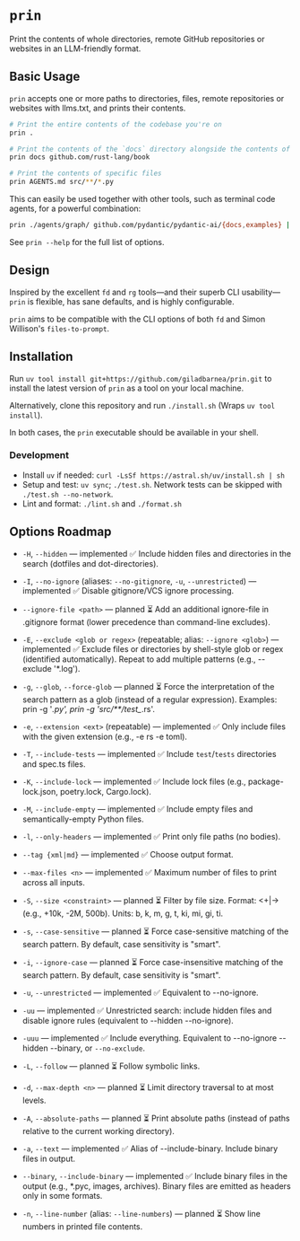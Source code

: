 # `prin`

Print the contents of whole directories, remote GitHub repositories or websites in an LLM-friendly format.

## Basic Usage

`prin` accepts one or more paths to directories, files, remote repositories or websites with llms.txt, and prints their contents.

```sh
# Print the entire contents of the codebase you're on
prin .

# Print the contents of the `docs` directory alongside the contents of the `rust-lang/book` remote repository
prin docs github.com/rust-lang/book

# Print the contents of specific files
prin AGENTS.md src/**/*.py
```

This can easily be used together with other tools, such as terminal code agents, for a powerful combination:

```sh
prin ./agents/graph/ github.com/pydantic/pydantic-ai/{docs,examples} | claude -p "The graphs are not wired right. Fix them."
```

See `prin --help` for the full list of options.

## Design

Inspired by the excellent `fd` and `rg` tools—and their superb CLI usability—`prin` is flexible, has sane defaults, and is highly configurable.

`prin` aims to be compatible with the CLI options of both `fd` and Simon Willison's `files-to-prompt`.

## Installation

Run `uv tool install git+https://github.com/giladbarnea/prin.git` to install the latest version of `prin` as a tool on your local machine.

Alternatively, clone this repository and run `./install.sh` (Wraps `uv tool install`).

In both cases, the `prin` executable should be available in your shell.


### Development
- Install `uv` if needed: `curl -LsSf https://astral.sh/uv/install.sh | sh`
- Setup and test: `uv sync`; `./test.sh`. Network tests can be skipped with `./test.sh --no-network`.
- Lint and format: `./lint.sh` and `./format.sh`

## Options Roadmap

- `-H`, `--hidden` — implemented ✅
Include hidden files and directories in the search (dotfiles and dot-directories).

- `-I`, `--no-ignore` (aliases: `--no-gitignore`, `-u`, `--unrestricted`) — implemented ✅
Disable gitignore/VCS ignore processing.

- `--ignore-file <path>` — planned ⏳
Add an additional ignore-file in .gitignore format (lower precedence than command-line excludes).

- `-E`, `--exclude <glob or regex>` (repeatable; alias: `--ignore <glob>`) — implemented ✅
Exclude files or directories by shell-style glob or regex (identified automatically). Repeat to add multiple patterns (e.g., --exclude '*.log').

- `-g`, `--glob`, `--force-glob` — planned ⏳
Force the interpretation of the search pattern as a glob (instead of a regular expression).
Examples: prin -g '*.py', prin -g 'src/**/test_*.rs'.

- `-e`, `--extension <ext>` (repeatable) — implemented ✅
Only include files with the given extension (e.g., -e rs -e toml).

- `-T`, `--include-tests` — implemented ✅
Include `test`/`tests` directories and spec.ts files.

- `-K`, `--include-lock` — implemented ✅
Include lock files (e.g., package-lock.json, poetry.lock, Cargo.lock).

- `-M`, `--include-empty` — implemented ✅
Include empty files and semantically-empty Python files.

- `-l`, `--only-headers` — implemented ✅
Print only file paths (no bodies).

- `--tag {xml|md}` — implemented ✅
Choose output format.

- `--max-files <n>` — implemented ✅
Maximum number of files to print across all inputs.

- `-S`, `--size <constraint>` — planned ⏳
Filter by file size. Format: <+|-><NUM><UNIT> (e.g., +10k, -2M, 500b). Units: b, k, m, g, t, ki, mi, gi, ti.

- `-s`, `--case-sensitive` — planned ⏳
Force case-sensitive matching of the search pattern. By default, case sensitivity is "smart".

- `-i`, `--ignore-case` — planned ⏳
Force case-insensitive matching of the search pattern. By default, case sensitivity is "smart".

- `-u`, `--unrestricted` — implemented ✅
Equivalent to --no-ignore.

- `-uu` — implemented ✅
Unrestricted search: include hidden files and disable ignore rules (equivalent to --hidden --no-ignore).

- `-uuu` — implemented ✅
Include everything.
Equivalent to --no-ignore --hidden --binary, or `--no-exclude`.

- `-L`, `--follow` — planned ⏳
Follow symbolic links.

- `-d`, `--max-depth <n>` — planned ⏳
Limit directory traversal to at most <n> levels.

- `-A`, `--absolute-paths` — planned ⏳
Print absolute paths (instead of paths relative to the current working directory).

- `-a`, `--text` — implemented ✅
Alias of --include-binary. Include binary files in output.

- `--binary`, `--include-binary` — implemented ✅
Include binary files in the output (e.g., *.pyc, images, archives). Binary files are emitted as headers only in some formats.

- `-n`, `--line-number` (alias: `--line-numbers`) — planned ⏳
Show line numbers in printed file contents.